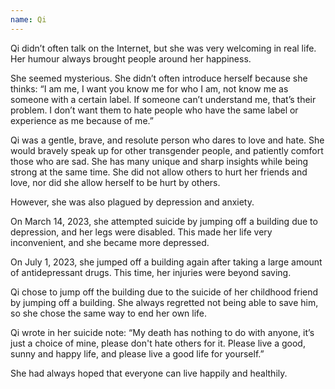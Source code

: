 ```yaml
---
name: Qi
---
```

Qi didn’t often talk on the Internet, but she was very welcoming in real life. Her humour always brought people around her happiness.

She seemed mysterious. She didn’t often introduce herself because she thinks: “I am me, I want you know me for who I am, not know me as someone with a certain label. If someone can’t understand me, that’s their problem. I don’t want them to hate people who have the same label or experience as me because of me.”

Qi was a gentle, brave, and resolute person who dares to love and hate. She would bravely speak up for other transgender people, and patiently comfort those who are sad. She has many unique and sharp insights while being strong at the same time. She did not allow others to hurt her friends and love, nor did she allow herself to be hurt by others.

However, she was also plagued by depression and anxiety.

On March 14, 2023, she attempted suicide by jumping off a building due to depression, and her legs were disabled. This made her life very inconvenient, and she became more depressed.

On July 1, 2023, she jumped off a building again after taking a large amount of antidepressant drugs.
This time, her injuries were beyond saving.

Qi chose to jump off the building due to the suicide of her childhood friend by jumping off a building. She always regretted not being able to save him, so she chose the same way to end her own life.

Qi wrote in her suicide note:
“My death has nothing to do with anyone, it’s just a choice of mine, please don't hate others for it. Please live a good, sunny and happy life, and please live a good life for yourself.”

She had always hoped that everyone can live happily and healthily.
